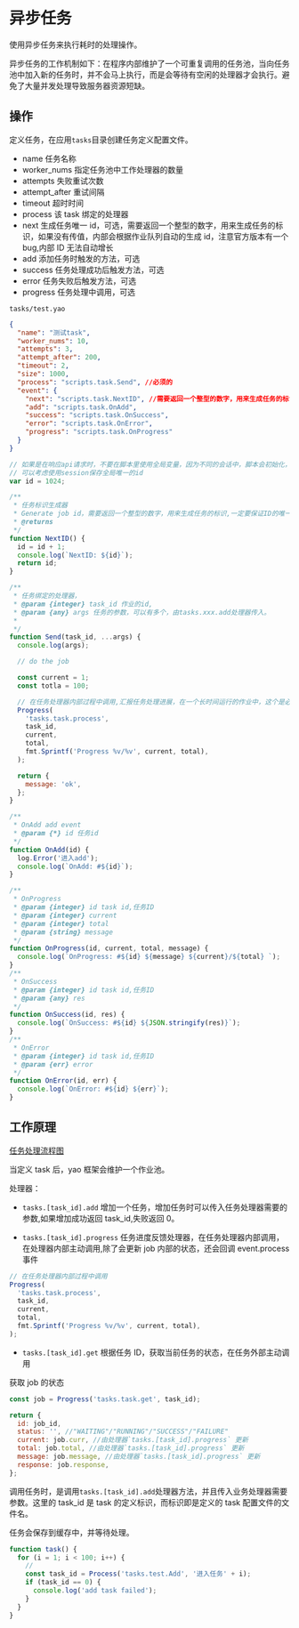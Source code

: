 # 异步任务

使用异步任务来执行耗时的处理操作。

异步任务的工作机制如下：在程序内部维护了一个可重复调用的任务池，当向任务池中加入新的任务时，并不会马上执行，而是会等待有空闲的处理器才会执行。避免了大量并发处理导致服务器资源短缺。

## 操作

定义任务，在应用`tasks`目录创建任务定义配置文件。

- name 任务名称
- worker_nums 指定任务池中工作处理器的数量
- attempts 失败重试次数
- attempt_after 重试间隔
- timeout 超时时间
- process 该 task 绑定的处理器
- next 生成任务唯一 id，可选，需要返回一个整型的数字，用来生成任务的标识，如果没有传值，内部会根据作业队列自动的生成 id，注意官方版本有一个 bug,内部 ID 无法自动增长
- add 添加任务时触发的方法，可选
- success 任务处理成功后触发方法，可选
- error 任务失败后触发方法，可选
- progress 任务处理中调用，可选

`tasks/test.yao`

```json
{
  "name": "测试task",
  "worker_nums": 10,
  "attempts": 3,
  "attempt_after": 200,
  "timeout": 2,
  "size": 1000,
  "process": "scripts.task.Send", //必须的
  "event": {
    "next": "scripts.task.NextID", //需要返回一个整型的数字，用来生成任务的标识,返回值一定要保持唯一，要不就留空
    "add": "scripts.task.OnAdd",
    "success": "scripts.task.OnSuccess",
    "error": "scripts.task.OnError",
    "progress": "scripts.task.OnProgress"
  }
}
```

```js
// 如果是在响应api请求时，不要在脚本里使用全局变量，因为不同的会话中，脚本会初始化，id并不会增长
// 可以考虑使用session保存全局唯一的id
var id = 1024;

/**
 * 任务标识生成器
 * Generate job id，需要返回一个整型的数字，用来生成任务的标识,一定要保证ID的唯一性
 * @returns
 */
function NextID() {
  id = id + 1;
  console.log(`NextID: ${id}`);
  return id;
}

/**
 * 任务绑定的处理器，
 * @param {integer} task_id 作业的id,
 * @param {any} args 任务的参数，可以有多个，由tasks.xxx.add处理器传入。
 *
 */
function Send(task_id, ...args) {
  console.log(args);

  // do the job

  const current = 1;
  const totla = 100;

  // 在任务处理器内部过程中调用,汇报任务处理进展，在一个长时间运行的作业中，这个是必要的。
  Progress(
    'tasks.task.process',
    task_id,
    current,
    total,
    fmt.Sprintf('Progress %v/%v', current, total),
  );

  return {
    message: 'ok',
  };
}

/**
 * OnAdd add event
 * @param {*} id 任务id
 */
function OnAdd(id) {
  log.Error('进入add');
  console.log(`OnAdd: #${id}`);
}

/**
 * OnProgress
 * @param {integer} id task id,任务ID
 * @param {integer} current
 * @param {integer} total
 * @param {string} message
 */
function OnProgress(id, current, total, message) {
  console.log(`OnProgress: #${id} ${message} ${current}/${total} `);
}
/**
 * OnSuccess
 * @param {integer} id task id,任务ID
 * @param {any} res
 */
function OnSuccess(id, res) {
  console.log(`OnSuccess: #${id} ${JSON.stringify(res)}`);
}
/**
 * OnError
 * @param {integer} id task id,任务ID
 * @param {err} error
 */
function OnError(id, err) {
  console.log(`OnError: #${id} ${err}`);
}
```

## 工作原理

[任务处理流程图](../../%E6%B5%81%E7%A8%8B%E5%9B%BE/%E4%BB%BB%E5%8A%A1Task%E5%A4%84%E7%90%86.md)

当定义 task 后，yao 框架会维护一个作业池。

处理器：

- `tasks.[task_id].add` 增加一个任务，增加任务时可以传入任务处理器需要的参数,如果增加成功返回 task_id,失败返回 0。

- `tasks.[task_id].progress` 任务进度反馈处理器，在任务处理器内部调用，在处理器内部主动调用,除了会更新 job 内部的状态，还会回调 event.process 事件

```js
// 在任务处理器内部过程中调用
Progress(
  'tasks.task.process',
  task_id,
  current,
  total,
  fmt.Sprintf('Progress %v/%v', current, total),
);
```

- `tasks.[task_id].get` 根据任务 ID，获取当前任务的状态，在任务外部主动调用

获取 job 的状态

```js
const job = Progress('tasks.task.get', task_id);

return {
  id: job_id,
  status: '', //"WAITING"/"RUNNING"/"SUCCESS"/"FAILURE"
  current: job.curr, //由处理器`tasks.[task_id].progress` 更新
  total: job.total, //由处理器`tasks.[task_id].progress` 更新
  message: job.message, //由处理器`tasks.[task_id].progress` 更新
  response: job.response,
};
```

调用任务时，是调用`tasks.[task_id].add`处理器方法，并且传入业务处理器需要参数。这里的 task_id 是 task 的定义标识，而标识即是定义的 task 配置文件的文件名。

任务会保存到缓存中，并等待处理。

```js
function task() {
  for (i = 1; i < 100; i++) {
    //
    const task_id = Process('tasks.test.Add', '进入任务' + i);
    if (task_id == 0) {
      console.log('add task failed');
    }
  }
}
```

